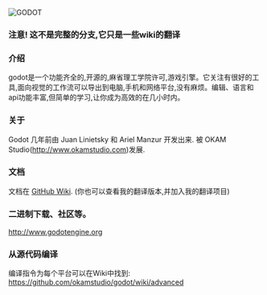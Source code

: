 ![GODOT](/logo.png)

### 注意! 这不是完整的分支,它只是一些wiki的翻译

### 介绍

godot是一个功能齐全的,开源的,麻省理工学院许可,游戏引擎。它关注有很好的工具,面向视觉的工作流可以导出到电脑,手机和网络平台,没有麻烦。编辑、语言和api功能丰富,但简单的学习,让你成为高效的在几小时内。

### 关于

Godot 几年前由 Juan Linietsky 和 Ariel Manzur 开发出来.
被 OKAM Studio(http://www.okamstudio.com)发展.

### 文档

文档在 [GitHub Wiki](https://github.com/okamstudio/godot/wiki).
(你也可以查看我的翻译版本,并加入我的翻译项目)

### 二进制下载、社区等。

http://www.godotengine.org

### 从源代码编译

编译指令为每个平台可以在Wiki中找到:
https://github.com/okamstudio/godot/wiki/advanced
